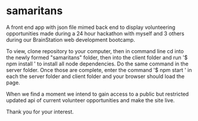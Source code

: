 # samaritans

A front end app with json file mimed back end to display volunteering opportunities made during a 24 hour hackathon with myself and 3 others during our BrainStation web development bootcamp.

To view, clone repository to your computer, then in command line cd into the newly formed "samaritans" folder, then into the client folder and run '$ npm install ' to install all node dependencies. Do the same command in the server folder. Once those are complete, enter the command '$ npm start ' in each the server folder and client folder and your browser should load the page. 

When we find a moment we intend to gain access to a public but restricted updated api of current volunteer opportunities and make the site live. 

Thank you for your interest. 
